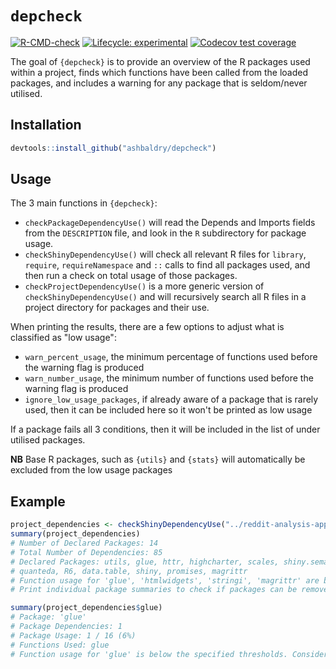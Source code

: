 # `depcheck`

<!-- badges: start -->
[![R-CMD-check](https://github.com/ashbaldry/depcheck/workflows/R-CMD-check/badge.svg)](https://github.com/ashbaldry/depcheck/actions)
[![Lifecycle: experimental](https://img.shields.io/badge/lifecycle-experimental-orange.svg)](https://lifecycle.r-lib.org/articles/stages.html#experimental)
[![Codecov test coverage](https://codecov.io/gh/ashbaldry/depcheck/branch/main/graph/badge.svg)](https://codecov.io/gh/ashbaldry/depcheck?branch=main)
<!-- badges: end -->

The goal of `{depcheck}` is to provide an overview of the R packages used within a project, finds which functions have been called from the loaded packages, and includes a warning for any package that is seldom/never utilised.

## Installation

```r
devtools::install_github("ashbaldry/depcheck")
```

## Usage

The 3 main functions in `{depcheck}`:

- `checkPackageDependencyUse()` will read the Depends and Imports fields from the `DESCRIPTION` file, and look in the `R` subdirectory for package usage.
- `checkShinyDependencyUse()` will check all relevant R files for `library`, `require`, `requireNamespace` and `::` calls to find all packages used, and then run a check on total usage of those packages. 
- `checkProjectDependencyUse()` is a more generic version of `checkShinyDependencyUse()` and will recursively search all R files in a project directory for packages and their use.

When printing the results, there are a few options to adjust what is classified as "low usage":

- `warn_percent_usage`, the minimum percentage of functions used before the warning flag is produced
- `warn_number_usage`, the minimum number of functions used before the warning flag is produced
- `ignore_low_usage_packages`, if already aware of a package that is rarely used, then it can be included here so it won't be printed as low usage

If a package fails all 3 conditions, then it will be included in the list of under utilised packages.

**NB** Base R packages, such as `{utils}` and `{stats}` will automatically be excluded from the low usage packages 

## Example

```r
project_dependencies <- checkShinyDependencyUse("../reddit-analysis-app") # ashbaldry/reddit-analysis-app
summary(project_dependencies)
# Number of Declared Packages: 14
# Total Number of Dependencies: 85
# Declared Packages: utils, glue, httr, highcharter, scales, shiny.semantic, htmlwidgets, stringi, 
# quanteda, R6, data.table, shiny, promises, magrittr
# Function usage for 'glue', 'htmlwidgets', 'stringi', 'magrittr' are below the specified thresholds. 
# Print individual package summaries to check if packages can be removed

summary(project_dependencies$glue)
# Package: 'glue'
# Package Dependencies: 1
# Package Usage: 1 / 16 (6%)
# Functions Used: glue
# Function usage for 'glue' is below the specified thresholds. Consider copying used function to reduce dependencies
```
